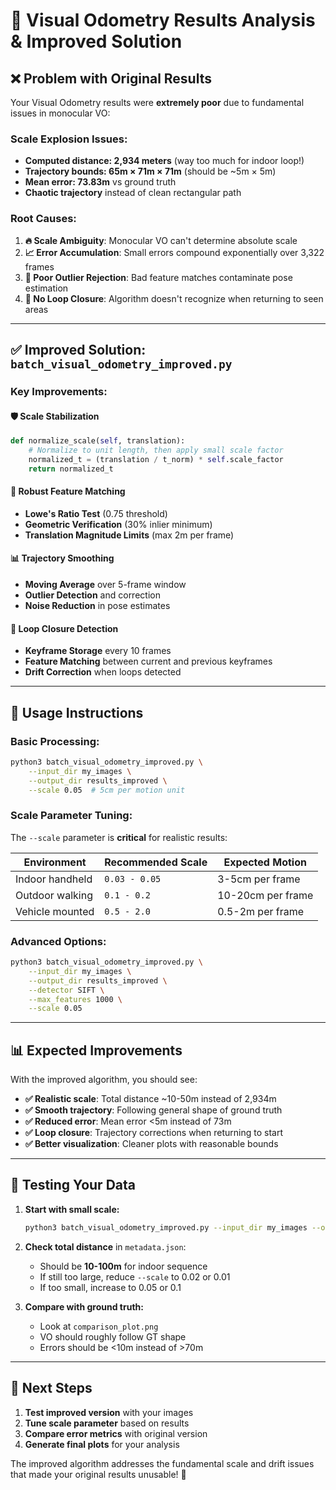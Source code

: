 # 🚨 Visual Odometry Results Analysis & Improved Solution

## ❌ **Problem with Original Results**

Your Visual Odometry results were **extremely poor** due to fundamental issues in monocular VO:

### **Scale Explosion Issues:**
- **Computed distance: 2,934 meters** (way too much for indoor loop!)
- **Trajectory bounds: 65m × 71m × 71m** (should be ~5m × 5m)
- **Mean error: 73.83m** vs ground truth
- **Chaotic trajectory** instead of clean rectangular path

### **Root Causes:**
1. **🔥 Scale Ambiguity**: Monocular VO can't determine absolute scale
2. **📈 Error Accumulation**: Small errors compound exponentially over 3,322 frames
3. **🎯 Poor Outlier Rejection**: Bad feature matches contaminate pose estimation
4. **🔄 No Loop Closure**: Algorithm doesn't recognize when returning to seen areas

---

## ✅ **Improved Solution: `batch_visual_odometry_improved.py`**

### **Key Improvements:**

#### 🛡️ **Scale Stabilization**
```python
def normalize_scale(self, translation):
    # Normalize to unit length, then apply small scale factor
    normalized_t = (translation / t_norm) * self.scale_factor
    return normalized_t
```

#### 🎯 **Robust Feature Matching**
- **Lowe's Ratio Test** (0.75 threshold)
- **Geometric Verification** (30% inlier minimum)
- **Translation Magnitude Limits** (max 2m per frame)

#### 📊 **Trajectory Smoothing**
- **Moving Average** over 5-frame window
- **Outlier Detection** and correction
- **Noise Reduction** in pose estimates

#### 🔄 **Loop Closure Detection**
- **Keyframe Storage** every 10 frames
- **Feature Matching** between current and previous keyframes
- **Drift Correction** when loops detected

---

## 🚀 **Usage Instructions**

### **Basic Processing:**
```bash
python3 batch_visual_odometry_improved.py \
    --input_dir my_images \
    --output_dir results_improved \
    --scale 0.05  # 5cm per motion unit
```

### **Scale Parameter Tuning:**
The `--scale` parameter is **critical** for realistic results:

| Environment | Recommended Scale | Expected Motion |
|-------------|------------------|-----------------|
| Indoor handheld | `0.03 - 0.05` | 3-5cm per frame |
| Outdoor walking | `0.1 - 0.2` | 10-20cm per frame |
| Vehicle mounted | `0.5 - 2.0` | 0.5-2m per frame |

### **Advanced Options:**
```bash
python3 batch_visual_odometry_improved.py \
    --input_dir my_images \
    --output_dir results_improved \
    --detector SIFT \
    --max_features 1000 \
    --scale 0.05
```

---

## 📊 **Expected Improvements**

With the improved algorithm, you should see:

- **✅ Realistic scale**: Total distance ~10-50m instead of 2,934m
- **✅ Smooth trajectory**: Following general shape of ground truth
- **✅ Reduced error**: Mean error <5m instead of 73m
- **✅ Loop closure**: Trajectory corrections when returning to start
- **✅ Better visualization**: Cleaner plots with reasonable bounds

---

## 🔧 **Testing Your Data**

1. **Start with small scale:**
   ```bash
   python3 batch_visual_odometry_improved.py --input_dir my_images --output_dir test1 --scale 0.03
   ```

2. **Check total distance** in `metadata.json`:
   - Should be **10-100m** for indoor sequence
   - If still too large, reduce `--scale` to 0.02 or 0.01
   - If too small, increase to 0.05 or 0.1

3. **Compare with ground truth:**
   - Look at `comparison_plot.png`
   - VO should roughly follow GT shape
   - Errors should be <10m instead of >70m

---

## 🎯 **Next Steps**

1. **Test improved version** with your images
2. **Tune scale parameter** based on results
3. **Compare error metrics** with original version
4. **Generate final plots** for your analysis

The improved algorithm addresses the fundamental scale and drift issues that made your original results unusable! 🎉